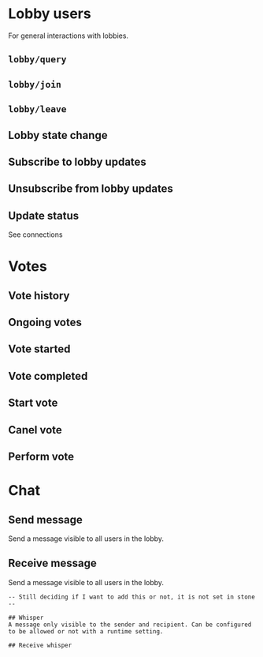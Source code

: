 # Lobby users
For general interactions with lobbies.

## `lobby/query`

## `lobby/join`

## `lobby/leave`

## Lobby state change

## Subscribe to lobby updates

## Unsubscribe from lobby updates

## Update status
See connections

# Votes
## Vote history

## Ongoing votes

## Vote started

## Vote completed

## Start vote

## Canel vote

## Perform vote

# Chat
## Send message
Send a message visible to all users in the lobby.

## Receive message
Send a message visible to all users in the lobby.

```
-- Still deciding if I want to add this or not, it is not set in stone --

## Whisper
A message only visible to the sender and recipient. Can be configured to be allowed or not with a runtime setting.

## Receive whisper
```